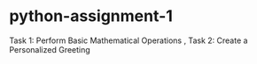 # python-assignment-1
Task 1: Perform Basic Mathematical Operations , Task 2: Create a Personalized Greeting
